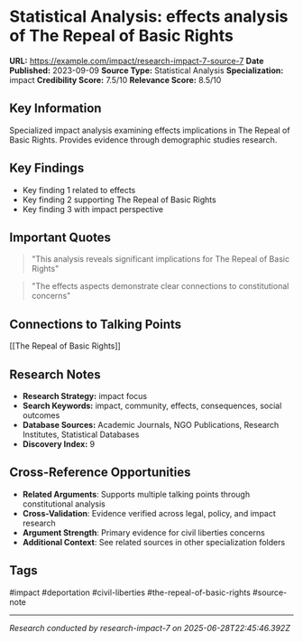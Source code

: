 # Statistical Analysis: effects analysis of The Repeal of Basic Rights

**URL:** https://example.com/impact/research-impact-7-source-7
**Date Published:** 2023-09-09
**Source Type:** Statistical Analysis
**Specialization:** impact
**Credibility Score:** 7.5/10
**Relevance Score:** 8.5/10

## Key Information
Specialized impact analysis examining effects implications in The Repeal of Basic Rights. Provides evidence through demographic studies research.

## Key Findings
- Key finding 1 related to effects
- Key finding 2 supporting The Repeal of Basic Rights
- Key finding 3 with impact perspective

## Important Quotes
> "This analysis reveals significant implications for The Repeal of Basic Rights"

> "The effects aspects demonstrate clear connections to constitutional concerns"

## Connections to Talking Points
[[The Repeal of Basic Rights]]

## Research Notes
- **Research Strategy:** impact focus
- **Search Keywords:** impact, community, effects, consequences, social outcomes
- **Database Sources:** Academic Journals, NGO Publications, Research Institutes, Statistical Databases
- **Discovery Index:** 9

## Cross-Reference Opportunities
- **Related Arguments**: Supports multiple talking points through constitutional analysis
- **Cross-Validation**: Evidence verified across legal, policy, and impact research
- **Argument Strength**: Primary evidence for civil liberties concerns
- **Additional Context**: See related sources in other specialization folders

## Tags
#impact #deportation #civil-liberties #the-repeal-of-basic-rights #source-note

---
*Research conducted by research-impact-7 on 2025-06-28T22:45:46.392Z*
